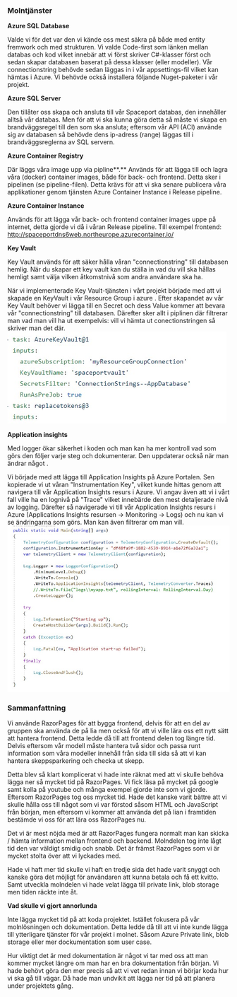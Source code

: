 ### **Molntjänster**

**Azure SQL Database**

Valde vi för det var den vi kände oss mest säkra på både med entity fremwork och med strukturen. Vi valde Code-first som länken mellan databas och kod vilket innebär att vi först skriver C#-klasser först och sedan skapar databasen baserat på dessa klasser (eller modeller). Vår connectionstring behövde sedan läggas in i vår appsettings-fil vilket kan hämtas i Azure. Vi behövde också installera följande Nuget-paketer i vår projekt.

**Azure SQL Server**

Den tillåter oss skapa och ansluta till vår Spaceport databas, den innehåller alltså vår databas. Men för att vi ska kunna göra detta så måste vi skapa en brandväggsregel till den som ska ansluta; eftersom vår API (ACI) använde sig av databasen så behövde dens ip-adress (range) läggas till i brandväggsreglerna av SQL servern. 

**Azure Container Registry**

Där läggs våra image upp via pipline**.** Används för att lägga till och lagra våra (docker) container images, både för back- och frontend. Detta sker i pipelinen (se pipeline-filen). Detta krävs för att vi ska senare publicera våra applikationer genom tjänsten Azure Container Instance i Release pipeline. 

**Azure Container Instance**

Används för att lägga vår back- och frontend container images uppe på internet, detta gjorde vi då i våran Release pipeline. Till exempel frontend: http://spaceportdns6web.northeurope.azurecontainer.io/

**Key Vault**

Key Vault används för att säker hålla våran "connectionstring" till databasen hemlig. När du skapar ett key vault kan du ställa in vad du vill ska hållas hemligt samt välja vilken åtkomstnivå som andra  användare ska ha.

När vi implementerade Key Vault-tjänsten i vårt projekt började med att vi skapade en KeyVault i vår Resource Group i azure . Efter skapandet av vår Key Vault behöver vi lägga till en Secret och dess Value kommer att bevara vår "connectionstring" till databasen. Därefter sker allt i piplinen där filtrerar man vad man vill ha ut exempelvis: vill vi hämta ut conectionstringen så skriver man det där.
![](Bilder/KeyVault.jpg)

**Application insights**

Med logger ökar säkerhet i koden och man kan ha mer kontroll vad som görs den följer varje steg och dokumenterar. Den uppdaterar också när man ändrar något .

Vi började med att lägga till Application Insights på Azure Portalen. Sen  kopierade vi ut våran "Instrumentation Key", vilket kunde hittas genom att navigera till vår Application Insights resurs i Azure. Vi angav även att vi i vårt fall ville ha en lognivå på "Trace" vilket innebärde den mest detaljerade nivå av logging. Därefter så navigerade vi till vår Application Insights resurs i Azure (Applications Insights resursen -> Monitoring -> Logs)  och nu kan vi  se ändringarna som görs. Man kan även filtrerar om man vill.
![](Bilder/applicationInsights.jpg)

### ****Sammanfattning****

Vi använde RazorPages för att bygga frontend, delvis för att en del av gruppen ska använda de på lia men också för att vi ville lära oss ett nytt sätt att hantera frontend. Detta ledde då till att frontend delen tog längre tid. Delvis eftersom vår modell måste hantera två sidor och passa runt information som våra modeller innehåll från sida till sida så att vi kan hantera skeppsparkering och checka ut skepp.

Detta blev så klart  komplicerat vi hade inte räknat med att vi skulle behöva lägga ner så mycket tid på RazorPages. Vi fick läsa på mycket på google samt kolla på youtube och många exempel gjorde inte som vi gjorde. Eftersom RazorPages tog oss mycket tid. Hade det kanske varit bättre att vi skulle hålla oss till något som vi var förstod såsom HTML och JavaScript från början, men eftersom vi kommer att använda det på lian i framtiden bestämde vi oss för att lära oss RazorPages nu.

Det vi är mest nöjda med är att RazorPages fungera normalt man kan skicka / hämta information mellan frontend och backend. Molndelen tog inte lågt tid den var väldigt smidig och snabb. Det är främst RazorPages som vi är mycket stolta över att vi lyckades med.

Hade vi haft mer tid skulle vi haft en tredje sida det hade varit snyggt och kanske göra det möjligt för användaren att kunna betala och få ett kvitto. Samt utveckla molndelen vi hade velat lägga till private link, blob storage men tiden räckte inte åt.

**Vad skulle vi gjort annorlunda**

Inte lägga mycket tid på att koda projektet. Istället fokusera på vår molnlösningen och dokumentation. Detta ledde då  till att vi inte kunde lägga till ytterligare tjänster för vår projekt i molnet. Såsom Azure Private link, blob storage eller mer dockumentation som user case. 

Hur viktigt det är med dokumentation är något vi tar med oss att man kommer mycket längre om man har en bra dokumentation från början. Vi hade behövt göra den mer precis så att vi vet redan innan vi börjar koda hur vi ska gå till vägar.  Då hade man undvikit att lägga ner tid på att planera under projektets gång.
